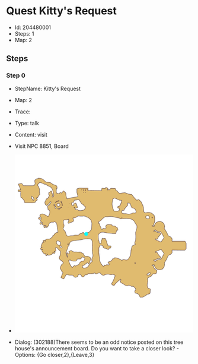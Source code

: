 # Quest Kitty's Request

- Id: 204480001
- Steps: 1
- Map: 2

## Steps

### Step 0
- StepName:  Kitty's Request
- Map:  2
- Trace:  
- Type:  talk
- Content:  visit
- Visit NPC 8851, Board

- ![images/204480001_0.png](images/204480001_0.png)
- Dialog: (302188)There seems to be an odd notice posted on this tree house's announcement board. Do you want to take a closer look? - Options: {Go closer,2},{Leave,3}



